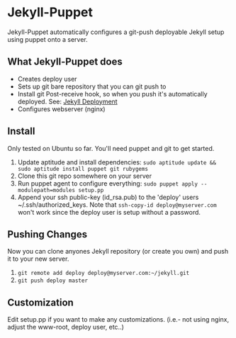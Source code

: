 Jekyll-Puppet
=============

Jekyll-Puppet automatically configures a git-push deployable Jekyll setup using puppet onto a server.


What Jekyll-Puppet does
-----------------------
* Creates deploy user
* Sets up git bare repository that you can git push to
* Install git Post-receive hook, so when you push it's automatically deployed. See: [Jekyll Deployment](https://github.com/mojombo/jekyll/wiki/Deployment)
* Configures webserver (nginx)


Install
-------
Only tested on Ubuntu so far. You'll need puppet and git to get started.

1. Update aptitude and install dependencies:
   `sudo aptitude update && sudo aptitude install puppet git rubygems`
2. Clone this git repo somewhere on your server
3. Run puppet agent to configure everything:
   `sudo puppet apply --modulepath=modules setup.pp`
4. Append your ssh public-key (id_rsa.pub) to the 'deploy' users ~/.ssh/authorized_keys. Note that `ssh-copy-id deploy@myserver.com` won't work since the deploy user is setup without a password.


Pushing Changes
---------------
Now you can clone anyones Jekyll repository (or create you own) and push it to your new server.

1. `git remote add deploy deploy@myserver.com:~/jekyll.git`
2. `git push deploy master`



Customization
-------------

Edit setup.pp if you want to make any customizations. (i.e.- not using nginx, adjust the www-root, deploy user, etc..)

